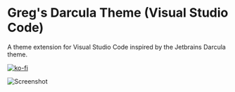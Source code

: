# Greg's Darcula Theme (Visual Studio Code)

A theme extension for Visual Studio Code inspired by the Jetbrains Darcula theme.

[![ko-fi](https://www.ko-fi.com/img/githubbutton_sm.svg)](https://ko-fi.com/W7W82EJJO)

![Screenshot](https://raw.githubusercontent.com/gwardwell/darcula-greg/master/Screenshot.png "Screenshot")
